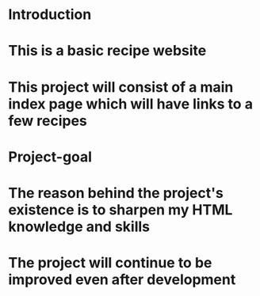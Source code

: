 # Introduction

# This is a basic recipe website
# This project will consist of a main index page which will have links to a few recipes

# Project-goal

# The reason behind the project's existence is to sharpen my HTML knowledge and skills 
# The project will continue to be improved even after development